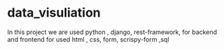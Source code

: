 # data_visuliation
In this project we are used python , django, rest-framework, for backend
and frontend for used html , css, form, scrispy-form ,sql
